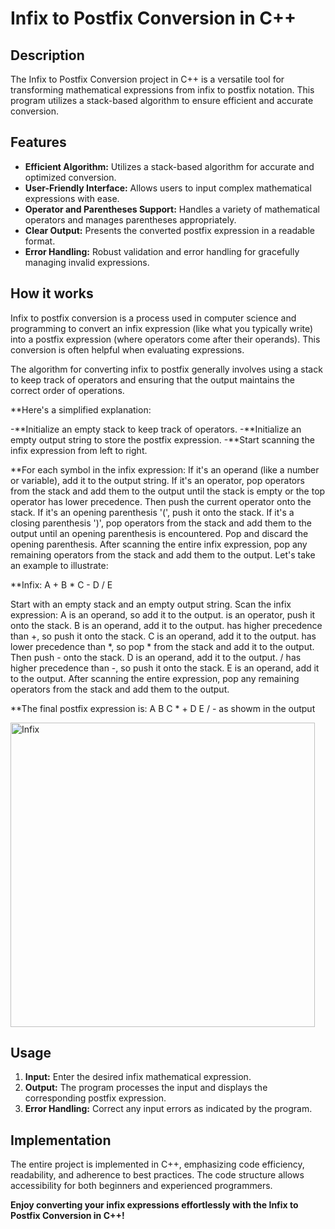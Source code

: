 # Infix to Postfix Conversion in C++

## Description

The Infix to Postfix Conversion project in C++ is a versatile tool for transforming mathematical expressions from infix to postfix notation. This program utilizes a stack-based algorithm to ensure efficient and accurate conversion.

## Features
- **Efficient Algorithm:** Utilizes a stack-based algorithm for accurate and optimized conversion.
- **User-Friendly Interface:** Allows users to input complex mathematical expressions with ease.
- **Operator and Parentheses Support:** Handles a variety of mathematical operators and manages parentheses appropriately.
- **Clear Output:** Presents the converted postfix expression in a readable format.
- **Error Handling:** Robust validation and error handling for gracefully managing invalid expressions.

## How it works
Infix to postfix conversion is a process used in computer science and programming to convert an infix expression (like what you typically write) into a postfix expression (where operators come after their operands). This conversion is often helpful when evaluating expressions.

The algorithm for converting infix to postfix generally involves using a stack to keep track of operators and ensuring that the output maintains the correct order of operations.

**Here's a simplified explanation:

-**Initialize an empty stack to keep track of operators.
-**Initialize an empty output string to store the postfix expression.
-**Start scanning the infix expression from left to right.

**For each symbol in the infix expression:
If it's an operand (like a number or variable), add it to the output string.
If it's an operator, pop operators from the stack and add them to the output until the stack is empty or the top operator has lower precedence. Then push the current operator onto the stack.
If it's an opening parenthesis '(', push it onto the stack.
If it's a closing parenthesis ')', pop operators from the stack and add them to the output until an opening parenthesis is encountered. Pop and discard the opening parenthesis.
After scanning the entire infix expression, pop any remaining operators from the stack and add them to the output.
Let's take an example to illustrate:

**Infix: A + B * C - D / E

Start with an empty stack and an empty output string.
Scan the infix expression:
A is an operand, so add it to the output.
is an operator, push it onto the stack.
B is an operand, add it to the output.
has higher precedence than +, so push it onto the stack.
C is an operand, add it to the output.
has lower precedence than *, so pop * from the stack and add it to the output. Then push - onto the stack.
D is an operand, add it to the output.
/ has higher precedence than -, so push it onto the stack.
E is an operand, add it to the output.
After scanning the entire expression, pop any remaining operators from the stack and add them to the output. 

**The final postfix expression is: A B C * + D E / - as showm in the output

<img width="487" alt="Infix" src="https://github.com/AfrahSaud36/InfixToPostfix/assets/138797663/cbc77411-70a1-40ae-81f6-38d6a089b9d0">



## Usage

1. **Input:** Enter the desired infix mathematical expression.
2. **Output:** The program processes the input and displays the corresponding postfix expression.
3. **Error Handling:** Correct any input errors as indicated by the program.

## Implementation

The entire project is implemented in C++, emphasizing code efficiency, readability, and adherence to best practices. The code structure allows accessibility for both beginners and experienced programmers.





**Enjoy converting your infix expressions effortlessly with the Infix to Postfix Conversion in C++!**


